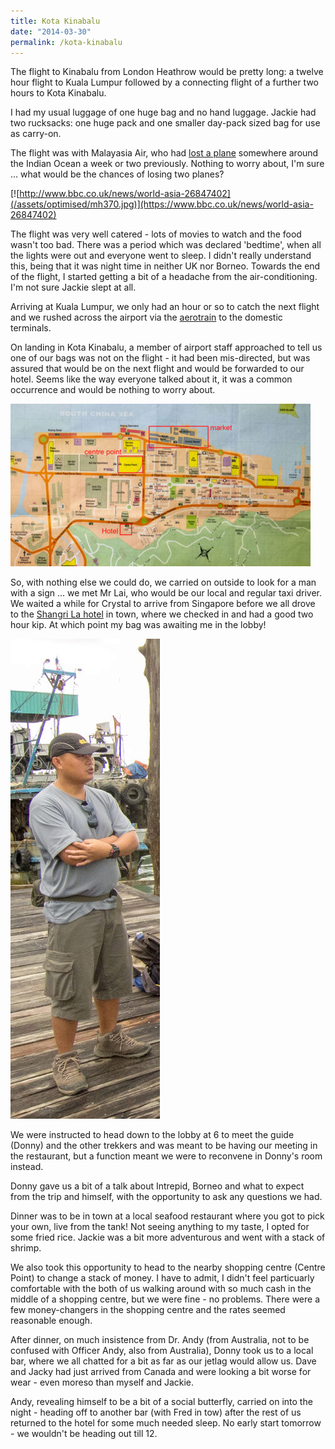 ```yaml
---
title: Kota Kinabalu
date: "2014-03-30"
permalink: /kota-kinabalu
---
```

The flight to Kinabalu from London Heathrow would be pretty long: a twelve hour flight to Kuala Lumpur followed by a connecting flight of a further two hours to Kota Kinabalu.

I had my usual luggage of one huge bag and no hand luggage. Jackie had two rucksacks: one huge pack and one smaller day-pack sized bag for use as carry-on.

The flight was with Malayasia Air, who had [lost a plane](https://www.bbc.co.uk/news/world-asia-26847402) somewhere around the Indian Ocean a week or two previously. Nothing to worry about, I'm sure ... what would be the chances of losing two planes?

[![http://www.bbc.co.uk/news/world-asia-26847402](/assets/optimised/mh370.jpg)](https://www.bbc.co.uk/news/world-asia-26847402)

The flight was very well catered - lots of movies to watch and the food wasn't too bad. There was a period which was declared 'bedtime', when all the lights were out and everyone went to sleep. I didn't really understand this, being that it was night time in neither UK nor Borneo. Towards the end of the flight, I started getting a bit of a headache from the air-conditioning. I'm not sure Jackie slept at all.


Arriving at Kuala Lumpur, we only had an hour or so to catch the next flight and we rushed across the airport via the [aerotrain](https://en.wikipedia.org/wiki/AeroTrain_%28KLIA%29) to the domestic terminals.

On landing in Kota Kinabalu, a member of airport staff approached to tell us one of our bags was not on the flight - it had been mis-directed, but was assured that would be on the next flight and would be forwarded to our hotel. Seems like the way everyone talked about it, it was a common occurrence and would be nothing to worry about.

![Kota Kinabalu Map](/assets/optimised/kotakinabalu3.jpg)

So, with nothing else we could do, we carried on outside to look for a man with a sign ... we met Mr Lai, who would be our local and regular taxi driver. We waited a while for Crystal to arrive from Singapore before we all drove to the [Shangri La hotel](https://www.tripadvisor.co.uk/Hotel_Review-g298307-d627694-Reviews-Hotel_Shangri_La_Kota_Kinabalu-Kota_Kinabalu_Kota_Kinabalu_District_West_Coast_Division.html) in town, where we checked in and had a good two hour kip. At which point my bag was awaiting me in the lobby!

![donny](/assets/optimised/donny.jpg)

We were instructed to head down to the lobby at 6 to meet the guide (Donny) and the other trekkers and was meant to be having our meeting in the restaurant, but a function meant we were to reconvene in Donny's room instead.

Donny gave us a bit of a talk about Intrepid, Borneo and what to expect from the trip and himself, with the opportunity to ask any questions we had.

Dinner was to be in town at a local seafood restaurant where you got to pick your own, live from the tank! Not seeing anything to my taste, I opted for some fried rice. Jackie was a bit more adventurous and went with a stack of shrimp.

We also took this opportunity to head to the nearby shopping centre (Centre Point) to change a stack of money. I have to admit, I didn't feel particuarly comfortable with the both of us walking around with so much cash in the middle of a shopping centre, but we were fine - no problems. There were a few money-changers in the shopping centre and the rates seemed reasonable enough.

After dinner, on much insistence from Dr. Andy (from Australia, not to be confused with Officer Andy, also from Australia), Donny took us to a local bar, where we all chatted for a bit as far as our jetlag would allow us. Dave and Jacky had just arrived from Canada and were looking a bit worse for wear - even moreso than myself and Jackie.

Andy, revealing himself to be a bit of a social butterfly, carried on into the night - heading off to another bar (with Fred in tow) after the rest of us returned to the hotel for some much needed sleep. No early start tomorrow - we wouldn't be heading out till 12.

